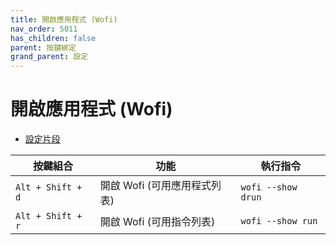 ```yaml
---
title: 開啟應用程式 (Wofi)
nav_order: 5011
has_children: false
parent: 按鍵綁定
grand_parent: 設定
---
```



# 開啟應用程式 (Wofi)

* [設定片段](https://github.com/samwhelp/note-about-hyprland/blob/gh-pages/_demo/config/hyprland-config/main/hyprland.conf#L242-L243)


| 按鍵組合          | 功能                           | 執行指令                        |
| ----------------- | ------------------------------ | ------------------------------- |
| `Alt + Shift + d` | 開啟 Wofi (可用應用程式列表)   | `wofi --show drun`   |
| `Alt + Shift + r` | 開啟 Wofi (可用指令列表)       | `wofi --show run`                |
